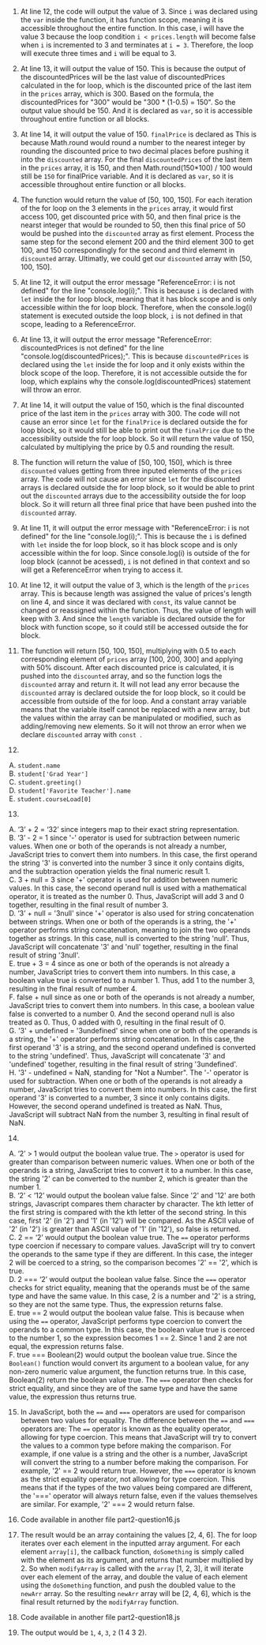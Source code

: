 1. At line 12, the code will output the value of 3. Since `i` was declared using the `var` inside the function, it has function scope, meaning it is accessible throughout the entire function. In this case, i will have the value 3 because the loop condition `i < prices.length` will become false when `i` is incremented to 3 and terminates at `i = 3`. Therefore, the loop will execute three times and `i` will be equal to 3.

2. At line 13, it will output the value of 150. This is because the output of the discountedPrices will be the last value of discountedPrices calculated in the for loop, which is the discounted price of the last item in the `prices` array, which is 300. Based on the formula, the discountedPrices for "300" would be "300 * (1-0.5) = 150". So the output value should be 150. And it is declared as `var`, so it is accessible throughout entire function or all blocks.

3. At line 14, it will output the value of 150. `finalPrice` is declared as This is because Math.round would round a number to the nearest integer by rounding the discounted price to two decimal places before pushing it into the `discounted` array. For the final `discountedPrices` of the last item in the `prices` array, it is 150, and then Math.round(150*100) / 100 would still be `150` for finalPrice variable. And it is declared as `var`, so it is accessible throughout entire function or all blocks.

4. The function would return the value of [50, 100, 150]. For each iteration of the for loop on the 3 elements in the `prices` array, it would first access 100, get discounted price with 50, and then final price is the nearst integer that would be rounded to 50, then this final price of 50 would be pushed into the `discounted` array as first element. Process the same step for the second element 200 and the third element 300 to get 100, and 150 correspondingly for the second and third elememt in `discounted` array. Ultimatly, we could get our `discounted` array with [50, 100, 150].

5. At line 12, it will output the error message "ReferenceError: i is not defined" for the line "console.log(i);". This is because `i` is declared with `let` inside the for loop block, meaning that it has block scope and is only accessible within the for loop block. Therefore, when the console.log(i) statement is executed outside the loop block, `i` is not defined in that scope, leading to a ReferenceError.

6. At line 13, it will output the error message "ReferenceError: discountedPrices is not defined" for the line "console.log(discountedPrices);". This is because `discountedPrices` is declared using the `let` inside the for loop and it only exists within the block scope of the loop. Therefore, it is not accessible outside the for loop, which explains why the console.log(discountedPrices) statement will throw an error.

7. At line 14, it will output the value of 150, which is the final discounted price of the last item in the `prices` array with 300. The code will not cause an error since `let` for the `finalPrice` is declared outside the for loop block, so it would still be able to print out the `finalPrice` due to the accessibility outside the for loop block. So it will return the value of 150, calculated by multiplying the price by 0.5 and rounding the result.

8. The function will return the value of [50, 100, 150], which is three `discounted` values getting from three inputed elements of the `prices` array. The code will not cause an error since `let` for the discounted arrays is declared outside the for loop block, so it would be able to print out the `discounted` arrays due to the accessibility outside the for loop block. So it will return all three final price that have been pushed into the `discounted` array.

9. At line 11, it will output the error message with "ReferenceError: i is not defined" for the line "console.log(i);". This is because the `i` is defined with `let` inside the for loop block, so it has block scope and is only accessible within the for loop. Since console.log(i) is outside of the for loop block (cannot be acessed), `i` is not defined in that context and so will get a ReferenceError when trying to access it.

10. At line 12, it will output the value of 3, which is the length of the `prices` array. This is because length was assigned the value of prices's length on line 4, and since it was declared with `const`, its value cannot be changed or reassigned within the function. Thus, the value of length will keep with 3. And since the `length` variable is declared outside the for block with function scope, so it could still be accessed outside the for block. 

11. The function will return [50, 100, 150], multiplying with 0.5 to each corresponding element of `prices` array [100, 200, 300] and applying with 50% discount. After each discounted price is calculated, it is pushed into the `discounted` array, and so the function logs the `discounted` array and return it. It will not lead any error because the `discounted` array is declared outside the for loop block, so it could be accessible from outside of the for loop. And a constant array variable means that the variable itself cannot be replaced with a new array, but the values within the array can be manipulated or modified, such as adding/removing new elements. So it will not throw an error when we declare `discounted` array with `const `.

12. 
A. `student.name` <br>
B. `student['Grad Year']` <br>
C. `student.greeting()` <br>
D. `student['Favorite Teacher'].name` <br>
E. `student.courseLoad[0]` <br>

13. 
A. ‘3’ + 2 = ‘32’ since integers map to their exact string representation. <br>
B. ‘3’ - 2 = 1 since '-' operator is used for subtraction between numeric values. When one or both of the operands is not already a number, JavaScript tries to convert them into numbers. In this case, the first operand the string '3' is converted into the number 3 since it only contains digits, and the subtraction operation yields the final numeric result 1. <br>
C. 3 + null = 3 since '+' operator is used for addition between numeric values. In this case, the second operand null is used with a mathematical operator, it is treated as the number 0. Thus, JavaScript will add 3 and 0 together, resulting in the final result of number 3. <br>
D. ‘3’ + null = '3null' since '+' operator is also used for string concatenation between strings. When one or both of the operands is a string, the '+' operator performs string concatenation, meaning to join the two operands together as strings. In this case, null is converted to the string 'null'. Thus, JavaScript will concatenate '3' and 'null' together, resulting in the final result of string '3null'. <br>
E. true + 3 = 4 since as one or both of the operands is not already a number, JavaScript tries to convert them into numbers. In this case, a boolean value true is converted to a number 1. Thus, add 1 to the number 3, resulting in the final result of number 4. <br>
F. false + null since as one or both of the operands is not already a number, JavaScript tries to convert them into numbers. In this case, a boolean value false is converted to a number 0. And the second operand null is also treated as 0. Thus, 0 added with 0, resulting in the final result of 0. <br>
G. '3' + undefined = '3undefined' since when one or both of the operands is a string, the '+' operator performs string concatenation. In this case, the first operand '3' is a string, and the second operand undefined is converted to the string 'undefined'. Thus, JavaScript will concatenate '3' and 'undefined' together, resulting in the final result of string '3undefined'. <br>
H. '3' - undefined = NaN, standing for "Not a Number". The '-' operator is used for subtraction. When one or both of the operands is not already a number, JavaScript tries to convert them into numbers. In this case, the first operand '3' is converted to a number, 3 since it only contains digits. However, the second operand undefined is treated as NaN. Thus, JavaScript will subtract NaN from the number 3, resulting in final result of NaN.

14. 
A. ‘2’ > 1 would output the boolean value true. The `>` operator is used for greater than comparison between numeric values. When one or both of the operands is a string, JavaScript tries to convert it to a number. In this case, the string '2' can be converted to the number 2, which is greater than the number 1. <br>
B. ‘2’ < ‘12’ would output the boolean value false. Since '2' and '12' are both strings, Javascript compares them character by character. The kth letter of the first string is compared with the kth letter of the second string. In this case, first '2' (in '2') and '1' (in '12') will be compared. As the ASCII value of '2' (in '2') is greater than ASCII value of '1' (in '12'), so false is returned. <br>
C. 2 == ‘2’ would output the boolean value true. The `==` operator performs type coercion if necessary to compare values. JavaScript will try to convert the operands to the same type if they are different. In this case, the integer 2 will be coerced to a string, so the comparison becomes '2' == '2', which is true. <br>
D. 2 === ‘2’ would output the boolean value false. Since the `===` operator checks for strict equality, meaning that the operands must be of the same type and have the same value. In this case, 2 is a number and '2' is a string, so they are not the same type. Thus, the expression returns false. <br>
E. true == 2 would output the boolean value false. This is because when using the `==` operator, JavaScript performs type coercion to convert the operands to a common type. In this case, the boolean value true is coerced to the number 1, so the expression becomes 1 == 2. Since 1 and 2 are not equal, the expression returns false. <br>
F. true === Boolean(2) would output the boolean value true. Since the `Boolean()` function would convert its argument to a boolean value, for any non-zero numeric value argument, the function returns true. In this case, Boolean(2) return the boolean value true. The `===` operator then checks for strict equality, and since they are of the same type and have the same value, the expression thus returns true.

15. In JavaScript, both the `==` and `===` operators are used for comparison between two values for equality. The difference between the `==` and `===` operators are: The `==` operator is known as the equality operator, allowing for type coercion. This means that JavaScript will try to convert the values to a common type before making the comparison. For example, if one value is a string and the other is a number, JavaScript will convert the string to a number before making the comparison. For example, '2' == 2 would return true. However, the `===` operator is known as the strict equality operator, not allowing for type coercion. This means that if the types of the two values being compared are different, the '===' operator will always return false, even if the values themselves are similar. For example, '2' === 2 would return false.

16. Code available in another file part2-question16.js

17. The result would be an array containing the values [2, 4, 6]. The for loop iterates over each element in the inputted array argument. For each element `array[i]`, the callback function, `doSomething` is simply called with the element as its argument, and returns that number multiplied by 2. So when `modifyArray` is called with the `array` [1, 2, 3], it will iterate over each element of the array, and double the value of each element using the `doSomething` function, and push the doubled value to the `newArr` array. So the resulting `newArr` array will be [2, 4, 6], which is the final result returned by the `modifyArray` function.

18. Code available in another file part2-question18.js

19. The output would be `1`, `4`, `3`, `2` (1 4 3 2).